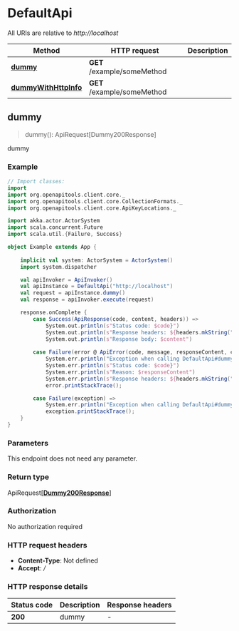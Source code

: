 # DefaultApi

All URIs are relative to *http://localhost*

Method | HTTP request | Description
------------- | ------------- | -------------
[**dummy**](DefaultApi.md#dummy) | **GET** /example/someMethod | 
[**dummyWithHttpInfo**](DefaultApi.md#dummyWithHttpInfo) | **GET** /example/someMethod | 



## dummy

> dummy(): ApiRequest[Dummy200Response]



dummy

### Example

```scala
// Import classes:
import 
import org.openapitools.client.core._
import org.openapitools.client.core.CollectionFormats._
import org.openapitools.client.core.ApiKeyLocations._

import akka.actor.ActorSystem
import scala.concurrent.Future
import scala.util.{Failure, Success}

object Example extends App {
    
    implicit val system: ActorSystem = ActorSystem()
    import system.dispatcher

    val apiInvoker = ApiInvoker()
    val apiInstance = DefaultApi("http://localhost")    
    val request = apiInstance.dummy()
    val response = apiInvoker.execute(request)

    response.onComplete {
        case Success(ApiResponse(code, content, headers)) =>
            System.out.println(s"Status code: $code}")
            System.out.println(s"Response headers: ${headers.mkString(", ")}")
            System.out.println(s"Response body: $content")
        
        case Failure(error @ ApiError(code, message, responseContent, cause, headers)) =>
            System.err.println("Exception when calling DefaultApi#dummy")
            System.err.println(s"Status code: $code}")
            System.err.println(s"Reason: $responseContent")
            System.err.println(s"Response headers: ${headers.mkString(", ")}")
            error.printStackTrace();

        case Failure(exception) => 
            System.err.println("Exception when calling DefaultApi#dummy")
            exception.printStackTrace();
    }
}
```

### Parameters

This endpoint does not need any parameter.

### Return type

ApiRequest[[**Dummy200Response**](Dummy200Response.md)]


### Authorization

No authorization required

### HTTP request headers

- **Content-Type**: Not defined
- **Accept**: */*

### HTTP response details
| Status code | Description | Response headers |
|-------------|-------------|------------------|
| **200** | dummy |  -  |

